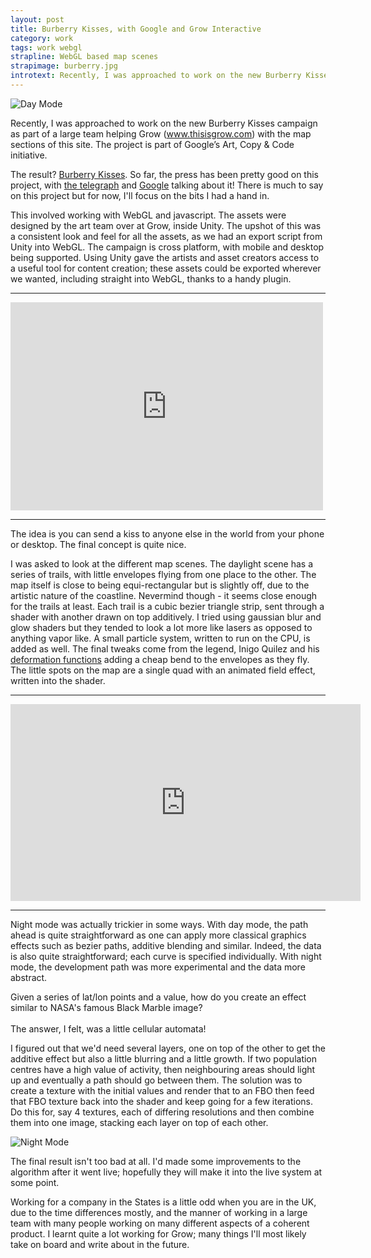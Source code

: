 ```yaml
---
layout: post
title: Burberry Kisses, with Google and Grow Interactive
category: work
tags: work webgl
strapline: WebGL based map scenes
strapimage: burberry.jpg
introtext: Recently, I was approached to work on the new Burberry Kisses campaign with many other people, in order to help Google and Grow Interactive get their interactve maps in order.This involved working in WebGL, javascript and a little bit of Unity.
---
```


![Day Mode](http://farm8.staticflickr.com/7290/9270441620_4dd2e4a3c7.jpg)

Recently, I was approached to work on the new Burberry Kisses campaign as part of a large team helping Grow (www.thisisgrow.com) with the map sections of this site. The project is part of Google’s Art, Copy & Code initiative.

The result? [Burberry Kisses](http://kisses.burberry.com). So far, the press has been pretty good on this project, with [the telegraph](http://fashion.telegraph.co.uk/news-features/TMG10113717/Sealed-with-a-kiss-Burberrys-latest-innovation.html) and [Google](http://googleblog.blogspot.co.uk/2013/06/art-copy-code-sending-kisses-around.html) talking about it! There is much to say on this project but for now, I'll focus on the bits I had a hand in.


This involved working with WebGL and javascript. The assets were designed by the art team over at Grow, inside Unity. The upshot of this was a consistent look and feel for all the assets, as we had an export script from Unity into WebGL. The campaign is cross platform, with mobile and desktop being supported. Using Unity gave the artists and asset creators access to a useful tool for content creation; these assets could be exported wherever we wanted, including straight into WebGL, thanks to a handy plugin.
 
<div class="clearfix"></div>
<hr />

<iframe src="https://player.vimeo.com/video/68856268" width="500" height="333" frameborder="0" webkitAllowFullScreen mozallowfullscreen allowFullScreen></iframe>


<div class="clearfix"></div>
<hr />

The idea is you can send a kiss to anyone else in the world from your phone or desktop. The final concept is quite nice. 

I was asked to look at the different map scenes. The daylight scene has a series of trails, with little envelopes flying from one place to the other. The map itself is close to being equi-rectangular but is slightly off, due to the artistic nature of the coastline. Nevermind though - it seems close enough for the trails at least. Each trail is a cubic bezier triangle strip, sent through a shader with another drawn on top additively. I tried using gaussian blur and glow shaders but they tended to look a lot more like lasers as opposed to anything vapor like. A small particle system, written to run on the CPU, is added as well. The final tweaks come from the legend, Inigo Quilez and his [deformation functions](http://www.iquilezles.org/www/articles/distfunctions/distfunctions.htm) adding a cheap bend to the envelopes as they fly. The little spots on the map are a single quad with an animated field effect, written into the shader.


<div class="clearfix"></div>
<hr />

<iframe width="560" height="315" src="https://www.youtube.com/embed/LRiZMVEIhas" frameborder="0" allowfullscreen></iframe>


<div class="clearfix"></div>
<hr />

Night mode was actually trickier in some ways. With day mode, the path ahead is quite straightforward as one can apply more classical graphics effects such as bezier paths, additive blending and similar. Indeed, the data is also quite straightforward; each curve is specified individually. With night mode, the development path was more experimental and the data more abstract.

Given a series of lat/lon points and a value, how do you create an effect similar to NASA's famous Black Marble image?<br/><br/>The answer, I felt, was a little cellular automata!

I figured out that we'd need several layers, one on top of the other to get the additive effect but also a little blurring and a little growth. If two population centres have a high value of activity, then neighbouring areas should light up and eventually a path should go between them. The solution was to create a texture with the initial values and render that to an FBO then feed that FBO texture back into the shader and keep going for a few iterations. Do this for, say 4 textures, each of differing resolutions and then combine them into one image, stacking each layer on top of each other.

![Night Mode](http://farm6.staticflickr.com/5442/9270441650_a426b4276c.jpg) 

The final result isn't too bad at all. I'd made some improvements to the algorithm after it went live; hopefully they will make it into the live system at some point.

Working for a company in the States is a little odd when you are in the UK, due to the time differences mostly, and the manner of working in a large team with many people working on many different aspects of a coherent product. I learnt quite a lot working for Grow; many things I'll most likely take on board and write about in the future.
